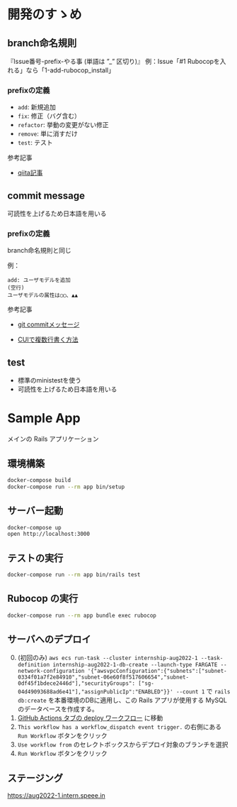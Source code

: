# 開発のすゝめ

## branch命名規則
『Issue番号-prefix-やる事 (単語は ”_” 区切り)』
例：Issue「#1 Rubocopを入れる」なら「1-add-rubocop_install」
### prefixの定義
- `add`: 新規追加
- `fix`: 修正（バグ含む）
- `refactor`: 挙動の変更がない修正
- `remove`: 単に消すだけ
- `test`: テスト

参考記事
- [qiita記事](https://qiita.com/konatsu_p/items/dfe199ebe3a7d2010b3e)

## commit message
可読性を上げるため日本語を用いる
### prefixの定義
branch命名規則と同じ

例：
```
add: ユーザモデルを追加
(空行)
ユーザモデルの属性は◯◯、▲▲
```
参考記事
- [git commitメッセージ](https://qiita.com/itosho/items/9565c6ad2ffc24c09364)

- [CUIで複数行書く方法](https://qiita.com/mimickn/items/586eb64e9da5b5c63e4f)


## test
- 標準のministestを使う
- 可読性を上げるため日本語を用いる

# Sample App

メインの Rails アプリケーション

## 環境構築

``` bash
docker-compose build
docker-compose run --rm app bin/setup
```

## サーバー起動

``` bash
docker-compose up
open http://localhost:3000
```

## テストの実行

``` bash
docker-compose run --rm app bin/rails test
```

## Rubocop の実行

``` bash
docker-compose run --rm app bundle exec rubocop
```

## サーバへのデプロイ

0. (初回のみ) `aws ecs run-task --cluster internship-aug2022-1 --task-definition internship-aug2022-1-db-create --launch-type FARGATE --network-configuration '{"awsvpcConfiguration":{"subnets":["subnet-0334f01a7f2e84910","subnet-06e60f8f517606654","subnet-0df45f1bdece2446d"],"securityGroups": ["sg-04d49093688ad6e41"],"assignPublicIp":"ENABLED"}}' --count 1` で `rails db:create` を本番環境のDBに適用し、この Rails アプリが使用する MySQL のデータベースを作成する。
1. [GitHub Actions タブの deploy ワークフロー](https://github.com/speee/hr-eng-internship-2022-1st-team-1/actions) に移動
2. `This workflow has a workflow_dispatch event trigger.` の右側にある `Run Workflow` ボタンをクリック
3. `Use workflow from` のセレクトボックスからデプロイ対象のブランチを選択
4. `Run Workflow` ボタンをクリック

## ステージング
https://aug2022-1.intern.speee.in
